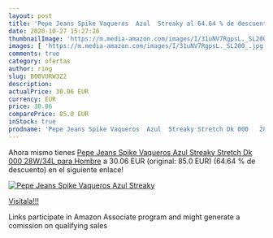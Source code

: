 ```yaml
---
layout: post
title: 'Pepe Jeans Spike Vaqueros  Azul  Streaky al 64.64 % de descuento'
date: 2020-10-27 15:27:26
thumbnailImage: 'https://m.media-amazon.com/images/I/31uNV7RgpsL._SL200_.jpg'
images: [ 'https://m.media-amazon.com/images/I/31uNV7RgpsL._SL200_.jpg' ]
comments: true
category: ofertas
author: ring
slug: B00VURW3Z2
description:
actualPrice: 30.06 EUR
currency: EUR
price: 30.06
comparePrice: 85.0 EUR
inStock: true
prodname: 'Pepe Jeans Spike Vaqueros  Azul  Streaky Stretch Dk 000   28W/34L para Hombre'
---
```


Ahora mismo tienes [Pepe Jeans Spike Vaqueros  Azul  Streaky Stretch Dk 000   28W/34L para Hombre](https://www.amazon.es/dp/B00VURW3Z2/?tag=tolees-21) a 30.06 EUR (original: 85.0 EUR) (64.64 %  de descuento) en el siguiente enlace!

[![Pepe Jeans Spike Vaqueros  Azul  Streaky](https://m.media-amazon.com/images/I/31uNV7RgpsL._SL200_.jpg)](https://www.amazon.es/dp/B00VURW3Z2/?tag=tolees-21)

[Visítala!!!](https://www.amazon.es/dp/B00VURW3Z2/?tag=tolees-21)

Links participate in Amazon Associate program and might generate a comission on qualifying sales

